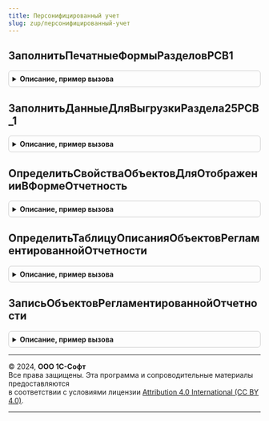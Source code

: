 ```yaml
---
title: Персонифицированный учет
slug: zup/персонифицированный-учет
---
```



## ЗаполнитьПечатныеФормыРазделовРСВ1
<details style="margin: 1em 0; padding: 0.5em; border: 1px solid #ccc; border-radius: 6px;">

<summary style="font-weight: bold; cursor: pointer;">Описание, пример вызова</summary>

```bsl

// Процедура возвращает структуру с табличными документами разделов 2.5 и 6 формы РСВ-1.
//
// Параметры:
//  СсылкаНаСохрРеглОтчет - ссылка на сохраненный документ "РегламентированныйОтчет".
//  СтруктураРазделов     - Структура - структура с полями:
//    * Раздел25 - Массив - массив структур см. РегламентированнаяОтчетность.ПустаяСтруктураДляРазделовФормыРСВ_1;
//    * Раздел6  - Массив - массив структур см. РегламентированнаяОтчетность.ПустаяСтруктураДляРазделовФормыРСВ_1.
//
Процедура ЗаполнитьПечатныеФормыРазделовРСВ1(СсылкаНаСохрРеглОтчет, СтруктураРазделов, НумероватьСтраницы, НомерПервойСтраницыРаздела25, НомерПоследнейСтраницыРаздела25, НомерПервойСтраницыРаздела6, ОбщееКоличествоСтраницРаздела6) Экспорт
```

Пример вызова
```bsl
ПерсонифицированныйУчет.ЗаполнитьПечатныеФормыРазделовРСВ1(СсылкаНаСохрРеглОтчет, СтруктураРазделов, НумероватьСтраницы, НомерПервойСтраницыРаздела25, НомерПоследнейСтраницыРаздела25, НомерПервойСтраницыРаздела6, ОбщееКоличествоСтраницРаздела6) 
```
</details>

## ЗаполнитьДанныеДляВыгрузкиРаздела25РСВ_1
<details style="margin: 1em 0; padding: 0.5em; border: 1px solid #ccc; border-radius: 6px;">

<summary style="font-weight: bold; cursor: pointer;">Описание, пример вызова</summary>

```bsl

// Процедура заполняет данные для выгрузки раздела 2.5 формы РСВ-1
//
// Параметры:
//  СсылкаНаСохрРеглОтчет - ссылка на регламентированный отчет;
//  ДанныеРаздела25       - структура с ключами "Таблица_2_5_1" и "Таблица_2_5_2":
//    "Таблица_2_5_1"     - таблица значений - заполняется данными многострочной
//                          части подраздела 2.5.1 по колонкам 2 - 5:
//      "П000251000102"   - Число (15, 2);
//      "П000251000103"   - Число (15, 2);
//      "П000251000104"   - Число ( 3, 0);
//      "П000251000105"   - Строка  (100);
//    "Таблица_2_5_2"     - таблица значений - заполняется данными многострочной
//                          части подраздела 2.5.2 по колонкам 2 - 8:
//      "П000252000102"   - Число ( 1, 0);
//      "П000252000103"   - Число ( 4, 0);
//      "П000252000104"   - Число (15, 2);
//      "П000252000105"   - Число (15, 2);
//      "П000252000106"   - Число (15, 2);
//      "П000252000107"   - Число ( 3, 0);
//      "П000252000108"   - Строка  (100).
//
Процедура ЗаполнитьДанныеДляВыгрузкиРаздела25РСВ_1(СсылкаНаСохрРеглОтчет, ДанныеРаздела25) Экспорт
```

Пример вызова
```bsl
ПерсонифицированныйУчет.ЗаполнитьДанныеДляВыгрузкиРаздела25РСВ_1(СсылкаНаСохрРеглОтчет, ДанныеРаздела25) 
```
</details>

## ОпределитьСвойстваОбъектовДляОтображенииВФормеОтчетность
<details style="margin: 1em 0; padding: 0.5em; border: 1px solid #ccc; border-radius: 6px;">

<summary style="font-weight: bold; cursor: pointer;">Описание, пример вызова</summary>

```bsl

// Процедура переопределяет свойства объекта, с которыми он будет отображен в форме Отчетность
// Параметры:
//  СвойстваОбъектов  - ТаблицаЗначений - (см. РегламентированнаяОтчетностьПереопределяемый.ОпределитьСвойстваОбъектовДляОтображенииВФормеОтчетность).
//
Процедура ОпределитьСвойстваОбъектовДляОтображенииВФормеОтчетность(СвойстваОбъектов) Экспорт
```

Пример вызова
```bsl
ПерсонифицированныйУчет.ОпределитьСвойстваОбъектовДляОтображенииВФормеОтчетность(СвойстваОбъектов) 
```
</details>

## ОпределитьТаблицуОписанияОбъектовРегламентированнойОтчетности
<details style="margin: 1em 0; padding: 0.5em; border: 1px solid #ccc; border-radius: 6px;">

<summary style="font-weight: bold; cursor: pointer;">Описание, пример вызова</summary>

```bsl

// Определяет свойства, касающиеся общих свойств объектов конфигураций-потребителей для отображения в форме Отчетность
// и возможности создания новый объектов из формы Отчетность.
//
// Параметры:
//  ТаблицаОписания  - ТаблицаЗначений -  (см. РегламентированнаяОтчетностьПереопределяемый.ОпределитьТаблицуОписанияОбъектовРегламентированнойОтчетности).
//
Процедура ОпределитьТаблицуОписанияОбъектовРегламентированнойОтчетности(ТаблицаОписания) Экспорт
```

Пример вызова
```bsl
ПерсонифицированныйУчет.ОпределитьТаблицуОписанияОбъектовРегламентированнойОтчетности(ТаблицаОписания) 
```
</details>

## ЗаписьОбъектовРегламентированнойОтчетности
<details style="margin: 1em 0; padding: 0.5em; border: 1px solid #ccc; border-radius: 6px;">

<summary style="font-weight: bold; cursor: pointer;">Описание, пример вызова</summary>

```bsl

// Процедура переопределяет обработчик подписки на событие "ЗаписьОбъектовРегламентированнойОтчетности*".
//
// Параметры: - (см. РегламентированнаяОтчетностьПереопределяемый.ЗаписьОбъектовРегламентированнойОтчетности).
//
Процедура ЗаписьОбъектовРегламентированнойОтчетности(Ссылка, Отказ, СтандартнаяОбработка) Экспорт
```

Пример вызова
```bsl
ПерсонифицированныйУчет.ЗаписьОбъектовРегламентированнойОтчетности(Ссылка, Отказ, СтандартнаяОбработка) 
```
</details>

---

© 2024, **ООО 1С-Софт**  
Все права защищены. Эта программа и сопроводительные материалы предоставляются  
в соответствии с условиями лицензии [Attribution 4.0 International (CC BY 4.0)](https://creativecommons.org/licenses/by/4.0/legalcode).

---

